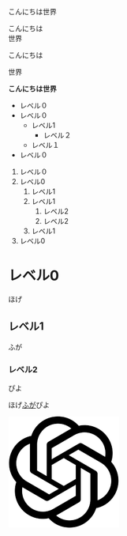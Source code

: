 こんにちは世界

こんにちは  
世界

こんにちは

世界

**こんにちは世界**

- レベル０
- レベル０
  - レベル1
    - レベル２
  - レベル１
- レベル０

1. レベル０
1. レベル0
   1. レベル1
   1. レベル1
      1. レベル2
      1. レベル2
   1. レベル1
1. レベル0

# レベル0

ほげ

## レベル1

ふが

### レベル2

ぴよ

ほげ[ふが](https://github.com/)ぴよ

![ほげ](./hoge.png)
